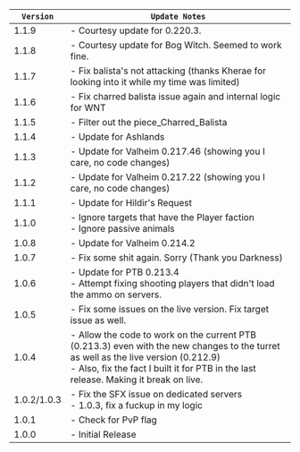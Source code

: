 | `Version`   | `Update Notes`                                                                                                                                                                                                                  |
|-------------|---------------------------------------------------------------------------------------------------------------------------------------------------------------------------------------------------------------------------------|
| 1.1.9       | - Courtesy update for 0.220.3.                                                                                                                                                                                                  |
| 1.1.8       | - Courtesy update for Bog Witch. Seemed to work fine.                                                                                                                                                                           |
| 1.1.7       | - Fix balista's not attacking (thanks Kherae for looking into it while my time was limited)                                                                                                                                     |
| 1.1.6       | - Fix charred balista issue again and internal logic for WNT                                                                                                                                                                    |
| 1.1.5       | - Filter out the piece_Charred_Balista                                                                                                                                                                                          |
| 1.1.4       | - Update for Ashlands                                                                                                                                                                                                           |
| 1.1.3       | - Update for Valheim 0.217.46 (showing you I care, no code changes)                                                                                                                                                             |
| 1.1.2       | - Update for Valheim 0.217.22 (showing you I care, no code changes)                                                                                                                                                             |
| 1.1.1       | - Update for Hildir's Request                                                                                                                                                                                                   |
| 1.1.0       | - Ignore targets that have the Player faction<br/> - Ignore passive animals                                                                                                                                                     |
| 1.0.8       | - Update for Valheim 0.214.2                                                                                                                                                                                                    |
| 1.0.7       | - Fix some shit again. Sorry (Thank you Darkness)                                                                                                                                                                               |
| 1.0.6       | - Update for PTB 0.213.4   <br/> - Attempt fixing shooting players that didn't load the ammo on servers.                                                                                                                        |
| 1.0.5       | - Fix some issues on the live version. Fix target issue as well.                                                                                                                                                                |
| 1.0.4       | - Allow the code to work on the current PTB (0.213.3) even with the new changes to the turret as well as the live version (0.212.9) <br/> - Also, fix the fact I built it for PTB in the last release. Making it break on live. |
| 1.0.2/1.0.3 | - Fix the SFX issue on dedicated servers<br/> - 1.0.3, fix a fuckup in my logic                                                                                                                                                 |
| 1.0.1       | - Check for PvP flag                                                                                                                                                                                                            |
| 1.0.0       | - Initial Release                                                                                                                                                                                                               |